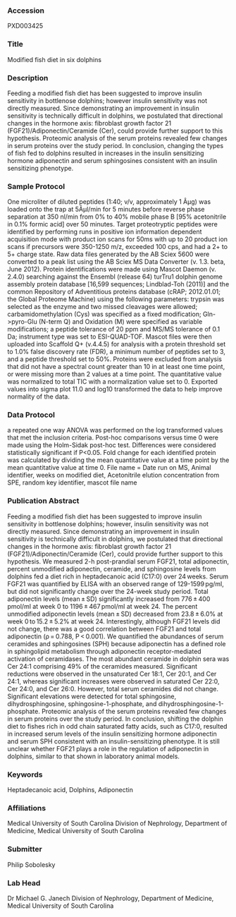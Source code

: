 ### Accession
PXD003425

### Title
Modified fish diet in six dolphins

### Description
Feeding a modified fish diet has been suggested to improve insulin sensitivity in bottlenose dolphins; however insulin sensitivity was not directly measured. Since demonstrating an improvement in insulin sensitivity is technically difficult in dolphins, we postulated that directional changes in the hormone axis: fibroblast growth factor 21 (FGF21)/Adiponectin/Ceramide (Cer), could provide further support to this hypothesis. Proteomic analysis of the serum proteins revealed few changes in serum proteins over the study period. In conclusion, changing the types of fish fed to dolphins resulted in increases in the insulin sensitizing hormone adiponectin and serum sphingosines consistent with an insulin sensitizing phenotype.

### Sample Protocol
One microliter of diluted peptides (1:40; v/v, approximately 1 Âµg) was loaded onto the trap at 5Âµl/min for 5 minutes before reverse phase separation at 350 nl/min from 0% to 40% mobile phase B [95% acetonitrile in 0.1% formic acid] over 50 minutes. Target proteotryptic peptides were identified by performing runs in positive ion information dependent acquisition mode with product ion scans for 50ms with up to 20 product ion scans if precursors were 350-1250 m/z, exceeded 100 cps, and had a 2+ to 5+ charge state. Raw data files generated by the AB Sciex 5600 were converted to a peak list using the AB Sciex MS Data Converter (v. 1.3. beta, June 2012). Protein identifications were made using Mascot Daemon (v. 2.4.0) searching against the Ensembl (release 64) turTru1 dolphin genome assembly protein database [16,599 sequences; Lindblad-Toh (2011)] and the common Repository of Adventitious proteins database (cRAP; 2012.01.01; the Global Proteome Machine) using the following parameters: trypsin was selected as the enzyme and two missed cleavages were allowed; carbamidomethylation (Cys) was specified as a fixed modification; Gln->pyro-Glu (N-term Q) and Oxidation (M) were specified as variable modifications; a peptide tolerance of 20 ppm and MS/MS tolerance of 0.1 Da; instrument type was set to ESI-QUAD-TOF. Mascot files were then uploaded into Scaffold Q+ (v.4.4.5) for analysis with a protein threshold set to 1.0% false discovery rate (FDR), a minimum number of peptides set to 3, and a peptide threshold set to 50%. Proteins were excluded from analysis that did not have a spectral count greater than 10 in at least one time point, or were missing more than 2 values at a time point. The quantitative value was normalized to total TIC with a normalization value set to 0. Exported values into sigma plot 11.0 and log10 transformed the data to help improve normality of the data.

### Data Protocol
a repeated one way ANOVA was performed on the log transformed values that met the inclusion criteria. Post-hoc comparisons versus time 0 were made using the Holm-Sidak post-hoc test. Differences were considered statistically significant if P<0.05. Fold change for each identified protein was calculated by dividing the mean quantitative value at a time point by the mean quantitative value at time 0. File name = Date run on MS, Animal identifier, weeks on modified diet, Acetonitrile elution concentration from SPE, random key identifier, mascot file name

### Publication Abstract
Feeding a modified fish diet has been suggested to improve insulin sensitivity in bottlenose dolphins; however, insulin sensitivity was not directly measured. Since demonstrating an improvement in insulin sensitivity is technically difficult in dolphins, we postulated that directional changes in the hormone axis: fibroblast growth factor 21 (FGF21)/Adiponectin/Ceramide (Cer), could provide further support to this hypothesis. We measured 2-h post-prandial serum FGF21, total adiponectin, percent unmodified adiponectin, ceramide, and sphingosine levels from dolphins fed a diet rich in heptadecanoic acid (C17:0) over 24&#x2009;weeks. Serum FGF21 was quantified by ELISA with an observed range of 129-1599&#x2009;pg/ml, but did not significantly change over the 24-week study period. Total adiponectin levels (mean&#x2009;&#xb1;&#x2009;SD) significantly increased from 776&#x2009;&#xb1;&#x2009;400&#x2009;pmol/ml at week 0 to 1196&#x2009;&#xb1;&#x2009;467&#x2009;pmol/ml at week 24. The percent unmodified adiponectin levels (mean&#x2009;&#xb1;&#x2009;SD) decreased from 23.8&#x2009;&#xb1;&#x2009;6.0% at week 0&#x2009;to&#x2009;15.2&#x2009;&#xb1;&#x2009;5.2% at week 24. Interestingly, although FGF21 levels did not change, there was a good correlation between FGF21 and total adiponectin (&#x3c1;&#x2009;=&#x2009;0.788, P&#x2009;&lt;&#x2009;0.001). We quantified the abundances of serum ceramides and sphingosines (SPH) because adiponectin has a defined role in sphingolipid metabolism through adiponectin receptor-mediated activation of ceramidases. The most abundant ceramide in dolphin sera was Cer 24:1 comprising 49% of the ceramides measured. Significant reductions were observed in the unsaturated Cer 18:1, Cer 20:1, and Cer 24:1, whereas significant increases were observed in saturated Cer 22:0, Cer 24:0, and Cer 26:0. However, total serum ceramides did not change. Significant elevations were detected for total sphingosine, dihydrosphingosine, sphingosine-1-phosphate, and dihydrosphingosine-1-phosphate. Proteomic analysis of the serum proteins revealed few changes in serum proteins over the study period. In conclusion, shifting the dolphin diet to fishes rich in odd chain saturated fatty acids, such as C17:0, resulted in increased serum levels of the insulin sensitizing hormone adiponectin and serum SPH consistent with an insulin-sensitizing phenotype. It is still unclear whether FGF21 plays a role in the regulation of adiponectin in dolphins, similar to that shown in laboratory animal models.

### Keywords
Heptadecanoic acid, Dolphins, Adiponectin

### Affiliations
Medical University of South Carolina
Division of Nephrology, Department of Medicine, Medical University of South Carolina

### Submitter
Philip  Sobolesky

### Lab Head
Dr Michael G. Janech
Division of Nephrology, Department of Medicine, Medical University of South Carolina



